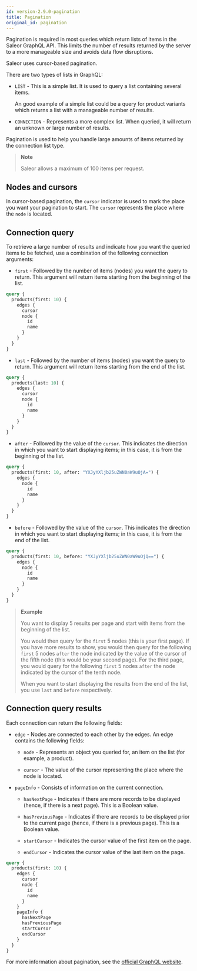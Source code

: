 ```yaml
---
id: version-2.9.0-pagination
title: Pagination
original_id: pagination
---
```


Pagination is required in most queries which return lists of items in the Saleor GraphQL API. This limits the number of results returned by the server to a more manageable size and avoids data flow disruptions. 

Saleor uses cursor-based pagination. 

There are two types of lists in GraphQL:

* `LIST` - This is a simple list. It is used to query a list containing several items. 

    An good example of a simple list could be a query for product variants which returns a list with a manageable number of results.

* `CONNECTION` - Represents a more complex list. When queried, it will return an unknown or large number of results.

Pagination is used to help you handle large amounts of items returned by the connection list type. 

> **Note**
>
> Saleor allows a maximum of 100 items per request.

## Nodes and cursors

In cursor-based pagination, the `cursor` indicator is used to mark the place you want your pagination to start. The `cursor` represents the place where the `node` is located.

## Connection query

To retrieve a large number of results and indicate how you want the queried items to be fetched, use a combination of the following connection arguments:

* `first` - Followed by the number of items (nodes) you want the query to return. This argument will return items starting from the beginning of the list.

```graphql
query {
  products(first: 10) {
    edges {
      cursor
      node {
        id
        name
      }
    }
  }
}
```

* `last` - Followed by the number of items (nodes) you want the query to return. This argument will return items starting from the end of the list.

```graphql
query {
  products(last: 10) {
    edges {
      cursor
      node {
        id
        name
      }
    }
  }
}
```

* `after` - Followed by the value of the `cursor`. This indicates the direction in which you want to start displaying items; in this case, it is from the beginning of the list.

```graphql
query {
  products(first: 10, after: "YXJyYXljb25uZWN0aW9uOjA=") {
    edges {
      node {
        id
        name
      }
    }
  }
}
```

* `before` - Followed by the value of the `cursor`. This indicates the direction in which you want to start displaying items; in this case, it is from the end of the list. 

```graphql
query {
  products(first: 10, before: "YXJyYXljb25uZWN0aW9uOjQ==") {
    edges {
      node {
        id
        name
      }
    }
  }
}
```

> **Example** 
> 
> You want to display 5 results per page and start with items from the beginning of the list. 
>
> You would then query for the `first` 5 nodes (this is your first page). If you have more results to show, you would then query for the following `first` 5 nodes `after` the node indicated by the value of the cursor of the fifth node (this would be your second page). For the third page, you would query for the following `first` 5 nodes `after` the node indicated by the cursor of the tenth node.
>
> When you want to start displaying the results from the end of the list, you use `last` and `before` respectively.

## Connection query results

Each connection can return the following fields:

* `edge` - Nodes are connected to each other by the edges. An edge contains the following fields:

    * `node` - Represents an object you queried for, an item on the list (for example, a product).

    * `cursor` - The value of the cursor representing the place where the node is located.

* `pageInfo` - Consists of information on the current connection.

    * `hasNextPage` - Indicates if there are more records to be displayed (hence, if there is a next page). This is a Boolean value.

    * `hasPreviousPage` - Indicates if there are records to be displayed prior to the current page (hence, if there is a previous page). This is a Boolean value.

    * `startCursor` - Indicates the cursor value of the first item on the page.
 
    * `endCursor` - Indicates the cursor value of the last item on the page.

```graphql
query {
  products(first: 10) {
    edges {
      cursor
      node {
        id
        name
      }
    }
    pageInfo {
      hasNextPage
      hasPreviousPage
      startCursor
      endCursor
    }
  }
}
```

For more information about pagination, see the [official GraphQL website](https://graphql.org/learn/pagination/).



